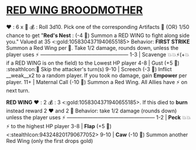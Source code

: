 # [RED WING BROODMOTHER](<https://www.youtube.com/watch?v=DPtn9KzfsGI&pp=ygUQYmlyZCBpcyB0aGUgd29yZA%3D%3D>)
❤️ : 6 x 👥
💰 : Roll 3d10. Pick one of the corresponding Artifacts 🏺 {OR} 1/50 chance to get "**Red's Nest** : (-4 🔷) Summon a RED WING to fight along side you." Valued at 35 <:gold:1058304371940655185>
Behavior:  **FIRST STRIKE** Summon a Red Wing per 👥. Take 1/2 damage, rounds down, unless the player uses :zap:
—————————————————
1-3   | Scavenge 💥💥⚡(+💥 if a RED WING is on the field) to the Lowest HP player
4-8   | Gust (+5 🎲) :stealthIcon:🔀 Skip the attacker's turn(s)
9-10 | Screech (-3 🎲) Inflict __weak__x2  to a random player. If you took no damage, gain __Empower__ per player.
11+ | Maternal Call (-10 🎲) Summon a Red Wing. All Allies have ⚡ on next turn.

__**RED WING**__
❤️ : 2
💰 : 3 <:gold:1058304371940655185>. If this died to __burn__ instead reward 2 :heart: and 2 🔷
Behavior: take 1/2 damage (rounds down) unless the player uses ⚡
—————————————————
1-2   | **Peck** 💥💥⚡ to the highest HP player
3-8   | **Flap** (+5 🎲) <:stealthIcon:943248201790677052>
9-10 | **Caw** (-10 🎲) Summon another Red Wing (only the first drops gold)
